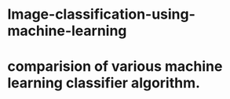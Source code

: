 # Image-classification-using-machine-learning
# comparision of various machine learning classifier algorithm.
